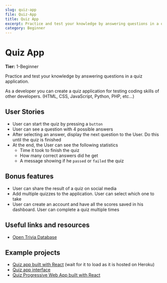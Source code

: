 ```yaml
---
slug: quiz-app
file: Quiz-App
title: Quiz App
excerpt: Practice and test your knowledge by answering questions in a quiz application.
category: Beginner
---
```

# Quiz App

**Tier:** 1-Beginner

Practice and test your knowledge by answering questions in a quiz application.

As a developer you can create a quiz application for testing coding skills of other developers. (HTML, CSS, JavaScript, Python, PHP, etc...)

## User Stories

* User can start the quiz by pressing a `button`
* User can see a question with 4 possible answers
* After selecting an answer, display the next question to the User. Do this until the quiz is finished
* At the end, the User can see the following statistics
    -   Time it took to finish the quiz
    -   How many correct answers did he get
    -   A message showing if he `passed` or `failed` the quiz

## Bonus features

* User can share the result of a quiz on social media
* Add multiple quizzes to the application. User can select which one to take
* User can create an account and have all the scores saved in his dashboard. User can complete a quiz multiple times

## Useful links and resources

-   [Open Trivia Database](https://opentdb.com/api_config.php)

## Example projects

-   [Quiz app built with React](http://tranquil-beyond-43849.herokuapp.com/) (wait for it to load as it is hosted on Heroku)
-   [Quiz app interface](https://codepen.io/FlorinPop17/full/qqYNgW)
-   [Quiz Progressive Web App built with React](https://github.com/SafdarJamal/quiz-app)
